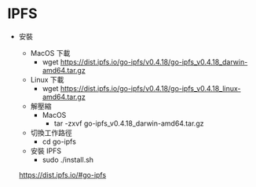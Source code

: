 # IPFS
* 安裝
  * MacOS 下載
    * wget https://dist.ipfs.io/go-ipfs/v0.4.18/go-ipfs_v0.4.18_darwin-amd64.tar.gz
  * Linux 下載
    * wget https://dist.ipfs.io/go-ipfs/v0.4.18/go-ipfs_v0.4.18_linux-amd64.tar.gz    
  * 解壓縮
    * MacOS
      * tar -zxvf go-ipfs_v0.4.18_darwin-amd64.tar.gz
  * 切換工作路徑
    * cd go-ipfs
  * 安裝 IPFS
    * sudo ./install.sh
    
  https://dist.ipfs.io/#go-ipfs
